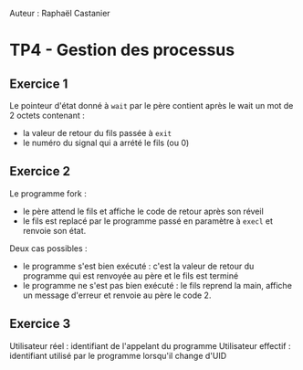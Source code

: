 
Auteur : Raphaël Castanier

# TP4 - Gestion des processus

## Exercice 1

Le pointeur d'état donné à `wait` par le père contient après le wait un mot de 2 octets contenant :
- la valeur de retour du fils passée à `exit`
- le numéro du signal qui a arrété le fils (ou 0)

## Exercice 2

Le programme fork :
- le père attend le fils et affiche le code de retour après son réveil
- le fils est replacé par le programme passé en paramètre à `execl` et renvoie son état.

Deux cas possibles :
- le programme s'est bien exécuté : c'est la valeur de retour du programme qui est renvoyée au père et le fils est terminé
- le programme ne s'est pas bien exécuté : le fils reprend la main, affiche un message d'erreur et renvoie au père le code 2.

## Exercice 3

Utilisateur réel : identifiant de l'appelant du programme
Utilisateur effectif : identifiant utilisé par le programme lorsqu'il change d'UID
